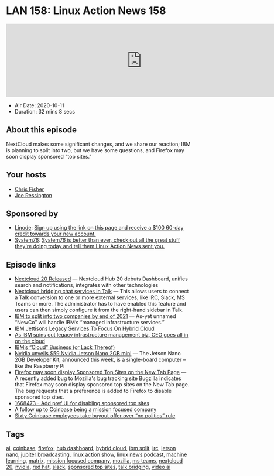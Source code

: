 # LAN 158: Linux Action News 158

<iframe src="https://player.fireside.fm/v2/DAcK9LdX+da_c1p0s?theme=dark" width="740" height="200" frameborder="0" scrolling="no"></iframe>

* Air Date: 2020-10-11
* Duration: 32 mins 8 secs

## About this episode

NextCloud makes some significant changes, and we share our reaction; IBM is planning to split into two, but we have some questions, and Firefox may soon display sponsored "top sites."

## Your hosts
* [Chris Fisher](https://linuxactionnews.com/hosts/chris)
* [Joe Ressington](https://linuxactionnews.com/hosts/joe)

## Sponsored by

  * [Linode](http://linode.com/lan): [Sign up using the link on this page and receive a $100 60-day credit towards your new account. ](http://linode.com/lan)
  * [System76](https://system76.com/): [System76 is better than ever, check out all the great stuff they're doing today and tell them Linux Action News sent you.](https://system76.com/)



## Episode links

  * [Nextcloud 20 Released](https://nextcloud.com/blog/nextcloud-hub-20-debuts-dashboard-unifies-search-and-notifications-integrates-with-other-technologies/ "Nextcloud 20 Released") — Nextcloud Hub 20 debuts Dashboard, unifies search and notifications, integrates with other technologies
  * [Nextcloud bridging chat services in Talk](https://cloud.nextcloud.com/s/FAw4NCg32xz4WAj "Nextcloud bridging chat services in Talk") — This allows users to connect a Talk conversion to one or more external services, like IRC, Slack, MS Teams or more. The administrator has to have enabled this feature and users can then simply configure it from the right-hand sidebar in Talk.
  * [IBM to split into two companies by end of 2021](https://arstechnica.com/information-technology/2020/10/ibm-to-split-into-two-companies-by-the-end-of-2021/ "IBM to split into two companies by end of 2021") — As-yet unnamed “NewCo” will handle IBM’s “managed infrastructure services.”
  * [IBM Jettisons Legacy Services To Focus On Hybrid Cloud](https://www.nextplatform.com/2020/10/08/ibm-jettisons-legacy-services-to-focus-on-hybrid-cloud/ "IBM Jettisons Legacy Services To Focus On Hybrid Cloud")
  * [As IBM spins out legacy infrastructure management biz, CEO goes all in on the cloud](https://techcrunch.com/2020/10/08/as-ibm-spins-out-legacy-infrastructure-management-biz-ceo-goes-all-in-on-the-cloud/ "As IBM spins out legacy infrastructure management biz, CEO goes all in on the cloud")
  * [IBM’s “Cloud” Business (or Lack Thereof)](https://www.platformonomics.com/2020/10/ibms-cloud-business-or-lack-thereof/ "IBM’s “Cloud” Business \(or Lack Thereof\)")
  * [Nvidia unveils $59 Nvidia Jetson Nano 2GB mini](https://www.theregister.com/2020/10/06/nvidia_gtc_roundup/ "Nvidia unveils $59 Nvidia Jetson Nano 2GB mini") — The Jetson Nano 2GB Developer Kit, announced this week, is a single-board computer – like the Raspberry Pi 
  * [Firefox may soon display Sponsored Top Sites on the New Tab Page](https://www.ghacks.net/2020/10/09/firefox-may-soon-display-sponsored-top-sites-on-the-new-tab-page/ "Firefox may soon display Sponsored Top Sites on the New Tab Page") — A recently added bug to Mozilla's bug tracking site Bugzilla indicates that Firefox may soon display sponsored top sites on the New Tab page. The bug requests that a preference is added to Firefox to disable sponsored top sites.
  * [1668473 - Add pref UI for disabling sponsored top sites](https://bugzilla.mozilla.org/show_bug.cgi?id=1668473 "1668473 - Add pref UI for disabling sponsored top sites")
  * [A follow up to Coinbase being a mission focused company](https://blog.coinbase.com/a-follow-up-to-coinbase-as-a-mission-focused-company-6e7545e9aea2 "A follow up to Coinbase being a mission focused company")
  * [Sixty Coinbase employees take buyout offer over “no politics” rule](https://arstechnica.com/cars/2020/10/sixty-coinbase-employees-take-buyout-offer-over-no-politics-rule/ "Sixty Coinbase employees take buyout offer over “no politics” rule")



## Tags

[ai](https://linuxactionnews.com/tags/ai), [coinbase](https://linuxactionnews.com/tags/coinbase), [firefox](https://linuxactionnews.com/tags/firefox), [hub dashboard](https://linuxactionnews.com/tags/hub%20dashboard), [hybrid cloud](https://linuxactionnews.com/tags/hybrid%20cloud), [ibm split](https://linuxactionnews.com/tags/ibm%20split), [irc](https://linuxactionnews.com/tags/irc), [jetson nano](https://linuxactionnews.com/tags/jetson%20nano), [jupiter broadcasting](https://linuxactionnews.com/tags/jupiter%20broadcasting), [linux action show](https://linuxactionnews.com/tags/linux%20action%20show), [linux news podcast](https://linuxactionnews.com/tags/linux%20news%20podcast), [machine learning](https://linuxactionnews.com/tags/machine%20learning), [matrix](https://linuxactionnews.com/tags/matrix), [mission focused company](https://linuxactionnews.com/tags/mission%20focused%20company), [mozilla](https://linuxactionnews.com/tags/mozilla), [ms teams](https://linuxactionnews.com/tags/ms%20teams), [nextcloud 20](https://linuxactionnews.com/tags/nextcloud%2020), [nvidia](https://linuxactionnews.com/tags/nvidia), [red hat](https://linuxactionnews.com/tags/red%20hat), [slack](https://linuxactionnews.com/tags/slack), [sponsored top sites](https://linuxactionnews.com/tags/sponsored%20top%20sites), [talk bridging](https://linuxactionnews.com/tags/talk%20bridging), [video ai](https://linuxactionnews.com/tags/video%20ai)